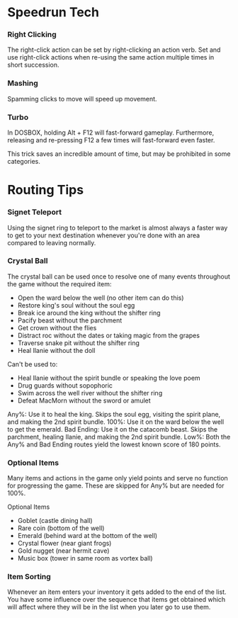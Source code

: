 # Speedrun Tech

### Right Clicking
The right-click action can be set by right-clicking an action verb. Set and use right-click actions when re-using the same action multiple times in short succession.

### Mashing
Spamming clicks to move will speed up movement.

### Turbo
In DOSBOX, holding Alt + F12 will fast-forward gameplay. Furthermore, releasing and re-pressing F12 a few times will fast-forward even faster.

This trick saves an incredible amount of time, but may be prohibited in some categories.


# Routing Tips

### Signet Teleport
Using the signet ring to teleport to the market is almost always a faster way to get to your next destination whenever you're done with an area compared to leaving normally.

### Crystal Ball
The crystal ball can be used once to resolve one of many events throughout the game without the required item:
* Open the ward below the well (no other item can do this)
* Restore king's soul without the soul egg
* Break ice around the king without the shifter ring
* Pacify beast without the parchment
* Get crown without the flies
* Distract roc without the dates or taking magic from the grapes
* Traverse snake pit without the shifter ring
* Heal Ilanie without the doll

Can't be used to:
* Heal Ilanie without the spirit bundle or speaking the love poem
* Drug guards without sopophoric
* Swim across the well river without the shifter ring
* Defeat MacMorn without the sword or amulet

Any%: Use it to heal the king. Skips the soul egg, visiting the spirit plane, and making the 2nd spirit bundle.
100%: Use it on the ward below the well to get the emerald.
Bad Ending: Use it on the catacomb beast. Skips the parchment, healing Ilanie, and making the 2nd spirit bundle.
Low%: Both the Any% and Bad Ending routes yield the lowest known score of 180 points.

### Optional Items
Many items and actions in the game only yield points and serve no function for progressing the game. These are skipped for Any% but are needed for 100%.

Optional Items
* Goblet (castle dining hall)
* Rare coin (bottom of the well)
* Emerald (behind ward at the bottom of the well)
* Crystal flower (near giant frogs)
* Gold nugget (near hermit cave)
* Music box (tower in same room as vortex ball)

### Item Sorting
Whenever an item enters your inventory it gets added to the end of the list. You have some influence over the sequence that items get obtained which will affect where they will be in the list when you later go to use them.
